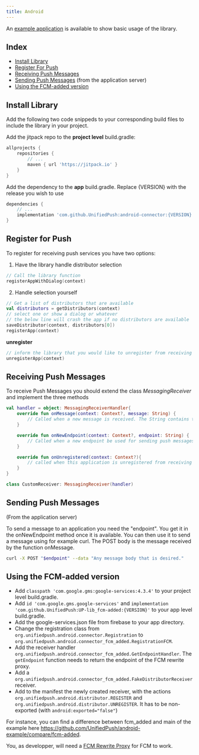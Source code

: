 ```yaml
---
title: Android
---
```


An [example application](https://github.com/UnifiedPush/android-example) is available to show basic usage of the library.

## Index

* [Install Library](#install-library)
* [Register For Push](#register-for-push)
* [Receiving Push Messages](#receiving-push-messages)
* [Sending Push Messages](#sending-push-messages) (from the application server)
* [Using the FCM-added version](#using-the-fcm-added-version)


## Install Library

Add the following two code snippeds to your corresponding build files to include the library in your project.

Add the jitpack repo to the **project level** build.gradle:
```gradle
allprojects {
    repositories {
        // ...
        maven { url 'https://jitpack.io' }
    }
}
```

Add the dependency to the **app** build.gradle. Replace {VERSION} with the release you wish to use
```gradle
dependencies {
    // ...
    implementation 'com.github.UnifiedPush:android-connector:{VERSION}'
}
```

## Register for Push

To register for receiving push services you have two options:

1. Have the library handle distributor selection
```kotlin
// Call the library function
registerAppWithDialog(context)
```

2. Handle selection yourself
```kotlin
// Get a list of distributors that are available
val distributors = getDistributors(context)
// select one or show a dialog or whatever
// the below line will crash the app if no distributors are available
saveDistributor(context, distributors[0])
registerApp(context)
```

**unregister**
```kotlin
// inform the library that you would like to unregister from receiving push messages
unregisterApp(context)
```

## Receiving Push Messages

To receive Push Messages you should extend the class _MessagingReceiver_ and implement the three methods
```kotlin
val handler = object: MessagingReceiverHandler{
    override fun onMessage(context: Context?, message: String) {
        // Called when a new message is received. The String contains the full POST body of the push message
    }

    override fun onNewEndpoint(context: Context?, endpoint: String) {
        // Called when a new endpoint be used for sending push messages
    }

    override fun onUnregistered(context: Context?){
        // called when this application is unregistered from receiving push messages
    }
}

class CustomReceiver: MessagingReceiver(handler)
```

## Sending Push Messages
(From the application server)

To send a message to an application you need the "endpoint". You get it in the onNewEndpoint method once it is available. You can then use it to send a message using for example curl. The POST body is the message received by the function onMessage.
```bash
curl -X POST "$endpoint" --data "Any message body that is desired."
```

## Using the FCM-added version

* Add `classpath 'com.google.gms:google-services:4.3.4'` to your project level build.gradle.
* Add `id 'com.google.gms.google-services'` and `implementation 'com.github.UnifiedPush:UP-lib_fcm-added:{VERSION}'` to your app level build.gradle.
* Add the google-services.json file from firebase to your app directory.
* Change the registration class from `org.unifiedpush.android.connector.Registration` to `org.unifiedpush.android.connector_fcm_added.RegistrationFCM`.
* Add the receiver handler `org.unifiedpush.android.connector_fcm_added.GetEndpointHandler`. The `getEndpoint` function needs to return the endpoint of the FCM rewrite proxy.
* Add a `org.unifiedpush.android.connector_fcm_added.FakeDistributorReceiver` receiver.
* Add to the manifest the newly created receiver, with the actions `org.unifiedpush.android.distributor.REGISTER` and `org.unifiedpush.android.distributor.UNREGISTER`. It has to be non-exported (with `android:exported="false"`)

For instance, you can find a difference between fcm_added and main of the example here <https://github.com/UnifiedPush/android-example/compare/fcm-added>.

You, as developper, will need a [FCM Rewrite Proxy](/developers/FCM_Proxy/) for FCM to work.

